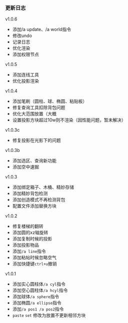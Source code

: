 ### 更新日志

v1.0.6
- 添加/a update、/a world指令
- 修改undo
- 记录日志
- 优化渲染
- 添加权限节点

v1.0.5
- 添加连线工具
- 优化投影渲染

v1.0.4
- 添加笔刷（圆柱、球、椭圆、粘贴板）
- 修复查询工具扣除背包问题
- 优化大范围放置（大概
- 设置投影方块超过10w则不渲染（因性能问题，暂未解决）

v1.0.3c
- 修复投影在光影下的问题

v1.0.3b
- 添加选区、查询新功能
- 添加空中速掘


v1.0.3
- 添加绑定箱子、木桶、精妙存储
- 添加精妙背包检测
- 添加创造模式不再检测背包
- 配置文件添加替换方块

v1.0.2
- 修复楼梯的翻转
- 添加圆的xz轴旋转
- 添加复制时候的投影
- 添加投影物品
- 添加`/a line`指令
- 添加粘帖时候忽略空气
- 添加快捷键`ctrl+u`撤销


v1.0.1
- 添加实心圆柱体`/a cyl`指令
- 添加空心圆柱体`/a hcyl`指令
- 添加球体`/a sphere`指令
- 添加椭圆`/a ellipse`指令
- 添加`/a pos1 /a pos2`指令
- `paste` `set` 修改为放置不更新相邻方块